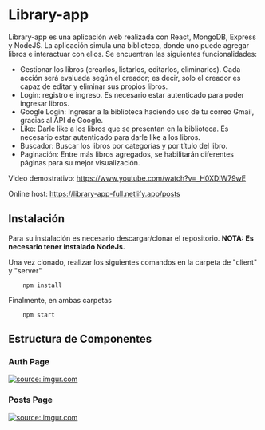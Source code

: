 # Library-app

Library-app es una aplicación web realizada con React, MongoDB, Express y NodeJS. La aplicación simula una biblioteca, donde uno puede agregar libros e interactuar con ellos. Se encuentran las siguientes funcionalidades:
- Gestionar los libros (crearlos, listarlos, editarlos, eliminarlos). Cada acción será evaluada según el creador; es decir, solo el creador es capaz de editar y eliminar sus propios libros.
- Login: registro e ingreso. Es necesario estar autenticado para poder ingresar libros.
- Google Login: Ingresar a la biblioteca haciendo uso de tu correo Gmail, gracias al API de Google.
- Like: Darle like a los libros que se presentan en la biblioteca. Es necesario estar autenticado para darle like a los libros.
- Buscador: Buscar los libros por categorías y por título del libro.
- Paginación: Entre más libros agregados, se habilitarán diferentes páginas para su mejor visualización.

Video demostrativo: https://www.youtube.com/watch?v=_H0XDIW79wE

Online host: https://library-app-full.netlify.app/posts

## Instalación

Para su instalación es necesario descargar/clonar el repositorio. **NOTA: Es necesario tener instalado NodeJs.** 

Una vez clonado, realizar los siguientes comandos en la carpeta de "client" y "server"
```
    npm install
```
Finalmente, en ambas carpetas
```
    npm start
```
## Estructura de Componentes

### Auth Page

<a href="https://imgur.com/OsTjR6Z"><img src="https://i.imgur.com/OsTjR6Z.png" title="source: imgur.com" /></a>

### Posts Page

<a href="https://imgur.com/ITylRjb"><img src="https://i.imgur.com/ITylRjb.png" title="source: imgur.com" /></a>

